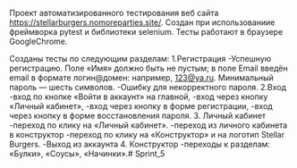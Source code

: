 Проект автоматизированного тестирования веб сайта https://stellarburgers.nomoreparties.site/. 
Создан при использованиие фреймворка pytest и библиотеки selenium.
Тесты работают в браузере GoogleChrome.

Созданы тесты по следующим разделам:
1.Регистрация
-Успешную регистрацию. Поле «Имя» должно быть не пустым; 
в поле Email введён email в формате логин@домен: 
например, 123@ya.ru. Минимальный пароль — шесть символов.
-Ошибку для некорректного пароля.
2.Вход
-вход по кнопке «Войти в аккаунт» на главной,
-вход через кнопку «Личный кабинет», 
-вход через кнопку в форме регистрации,
-вход через кнопку в форме восстановления пароля.
3. Личный кабинет 
-переход по клику на «Личный кабинет».
-переход из личного кабинета в конструктор 
-переход по клику на «Конструктор» и на логотип Stellar Burgers.
-Выход из аккаунта
4.  Конструктор
-переходы к разделам:
«Булки»,
«Соусы»,
«Начинки».# Sprint_5

